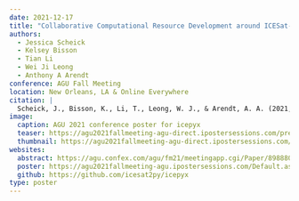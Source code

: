 ```yaml
---
date: 2021-12-17
title: "Collaborative Computational Resource Development around ICESat-2 Data: the icepyx Community and Library"
authors:
  - Jessica Scheick
  - Kelsey Bisson
  - Tian Li
  - Wei Ji Leong
  - Anthony A Arendt
conference: AGU Fall Meeting
location: New Orleans, LA & Online Everywhere
citation: |
  Scheick, J., Bisson, K., Li, T., Leong, W. J., & Arendt, A. A. (2021, December 17). *Collaborative Computational Resource Development around ICESat-2 Data: the icepyx Community and Library*. AGU 2021 Fall Meeting, virtual. https://doi.org/10.1002/essoar.10511316.1
image:
  caption: AGU 2021 conference poster for icepyx
  teaser: https://agu2021fallmeeting-agu-direct.ipostersessions.com/preview/87-3A-85-E7-6F-78-E6-C8-F6-05-A6-7A-77-54-F0-94.png
  thumbnail: https://agu2021fallmeeting-agu-direct.ipostersessions.com/preview/87-3A-85-E7-6F-78-E6-C8-F6-05-A6-7A-77-54-F0-94.png
websites:
  abstract: https://agu.confex.com/agu/fm21/meetingapp.cgi/Paper/898880
  poster: https://agu2021fallmeeting-agu.ipostersessions.com/Default.aspx?s=87-3A-85-E7-6F-78-E6-C8-F6-05-A6-7A-77-54-F0-94
  github: https://github.com/icesat2py/icepyx
type: poster
---
```

